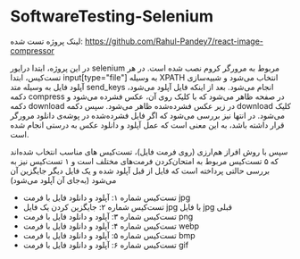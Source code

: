 # SoftwareTesting-Selenium

لینک پروژه تست شده: https://github.com/Rahul-Pandey7/react-image-compressor	

در این پروژه، ابتدا درایور selenium مربوط به مرورگر کروم نصب شده است.
در هر تست‌کیس، ابتدا input[type="file"] به وسیله XPATH انتخاب می‌شود و شبیه‌سازی آپلود فایل به وسیله متد send_keys انجام می‌شود. بعد از اینکه فایل آپلود می‌شود، دکمه compress در صفحه ظاهر می‌شود که با کلیک روی آن، عکس فشرده می‌شود و دکمه download در زیر عکس فشرده‌شده ظاهر می‌شود. سپس دکمه download کلیک می‌شود. در انتها نیز بررسی می‌شود که اگر فایل فشرده‌شده در پوشه‌ی دانلود مرورگر قرار داشته باشد، به این معنی است که عمل آپلود و دانلود عکس به درستی انجام شده است.

سپس با روش افراز هم‌ارزی (روی فرمت فایل)، تست‌کیس های مناسب انتخاب شده‌اند که ۵ تست‌کیس مربوط به امتحان‌کردن فرمت‌های مختلف است و ۱ تست‌کیس نیز به بررسی حالتی
پرداخته است که فایل از قبل آپلود شده و یک فایل دیگر جایگزین آن می‌شود (به‌جای آن آپلود می‌شود)

- تست‌کیس شماره ۱: آپلود و دانلود فایل با فرمت jpg
- تست‌کیس شماره ۲: جایگزین کردن یک فایل jpg با فایل jpg قبلی
- تست‌کیس شماره ۳: آپلود و دانلود فایل با فرمت png
- تست‌کیس شماره ۴: آپلود و دانلود فایل با فرمت webp
- تست‌کیس شماره ۵: آپلود و دانلود فایل با فرمت bmp
- تست‌کیس شماره ۶: آپلود و دانلود فایل با فرمت gif
